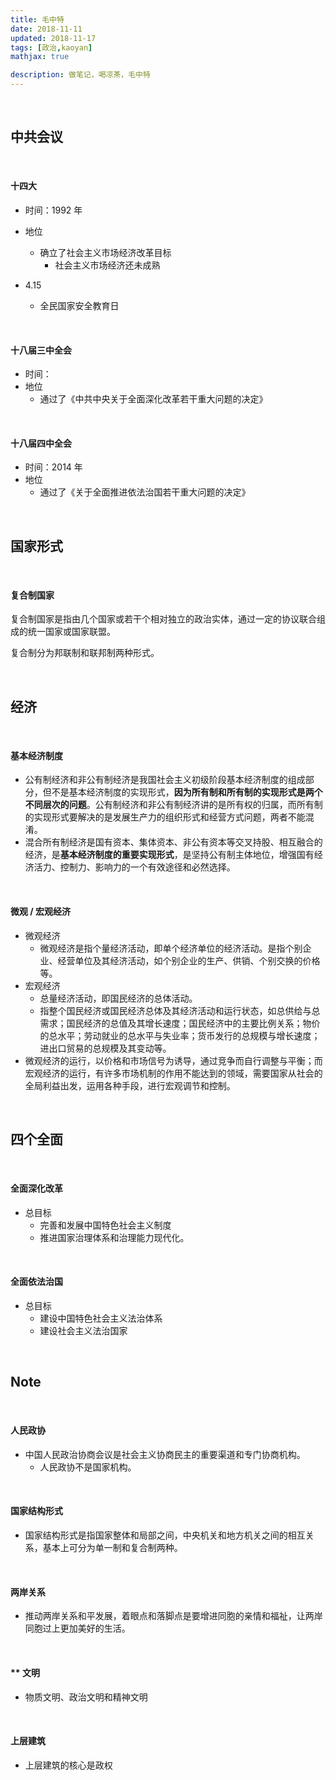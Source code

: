 ```yaml
---
title: 毛中特
date: 2018-11-11
updated: 2018-11-17
tags: [政治,kaoyan]
mathjax: true

description: 做笔记，喝凉茶，毛中特
---
```


<br>

## 中共会议

<br>

#### 十四大

- 时间：1992 年
- 地位
   - 确立了社会主义市场经济改革目标
      - 社会主义市场经济还未成熟

- 4.15
   - 全民国家安全教育日

<br>

#### 十八届三中全会

- 时间：
- 地位
   - 通过了《中共中央关于全面深化改革若干重大问题的决定》


<br>

#### 十八届四中全会

- 时间：2014 年
- 地位
   - 通过了《关于全面推进依法治国若干重大问题的决定》

<br>

## 国家形式

<br>

#### 复合制国家

复合制国家是指由几个国家或若干个相对独立的政治实体，通过一定的协议联合组成的统一国家或国家联盟。

复合制分为邦联制和联邦制两种形式。

<br>

## 经济

<br>

#### 基本经济制度

- 公有制经济和非公有制经济是我国社会主义初级阶段基本经济制度的组成部分，但不是基本经济制度的实现形式，**因为所有制和所有制的实现形式是两个不同层次的问题**。公有制经济和非公有制经济讲的是所有权的归属，而所有制的实现形式要解决的是发展生产力的组织形式和经营方式问题，两者不能混淆。
- 混合所有制经济是国有资本、集体资本、非公有资本等交叉持股、相互融合的经济，是**基本经济制度的重要实现形式**，是坚持公有制主体地位，增强国有经济活力、控制力、影响力的一个有效途径和必然选择。

<br>

#### 微观 / 宏观经济

- 微观经济
   - 微观经济是指个量经济活动，即单个经济单位的经济活动。是指个别企业、经营单位及其经济活动，如个别企业的生产、供销、个别交换的价格等。
- 宏观经济
   - 总量经济活动，即国民经济的总体活动。
   - 指整个国民经济或国民经济总体及其经济活动和运行状态，如总供给与总需求；国民经济的总值及其增长速度；国民经济中的主要比例关系；物价的总水平；劳动就业的总水平与失业率；货币发行的总规模与增长速度；进出口贸易的总规模及其变动等。
- 微观经济的运行，以价格和市场信号为诱导，通过竞争而自行调整与平衡；而宏观经济的运行，有许多市场机制的作用不能达到的领域，需要国家从社会的全局利益出发，运用各种手段，进行宏观调节和控制。

<br>

## 四个全面

<br>

#### 全面深化改革

- 总目标
   - 完善和发展中国特色社会主义制度
   - 推进国家治理体系和治理能力现代化。

<br>

#### 全面依法治国

- 总目标
   - 建设中国特色社会主义法治体系
   - 建设社会主义法治国家

<br>

## Note

<br> 

#### 人民政协

- 中国人民政治协商会议是社会主义协商民主的重要渠道和专门协商机构。
	- 人民政协不是国家机构。

<br> 

#### 国家结构形式

- 国家结构形式是指国家整体和局部之间，中央机关和地方机关之间的相互关系，基本上可分为单一制和复合制两种。

<br>

#### 两岸关系

- 推动两岸关系和平发展，着眼点和落脚点是要增进同胞的亲情和福祉，让两岸同胞过上更加美好的生活。

<br>

#### \*\* 文明

- 物质文明、政治文明和精神文明

<br>

#### 上层建筑

- 上层建筑的核心是政权


